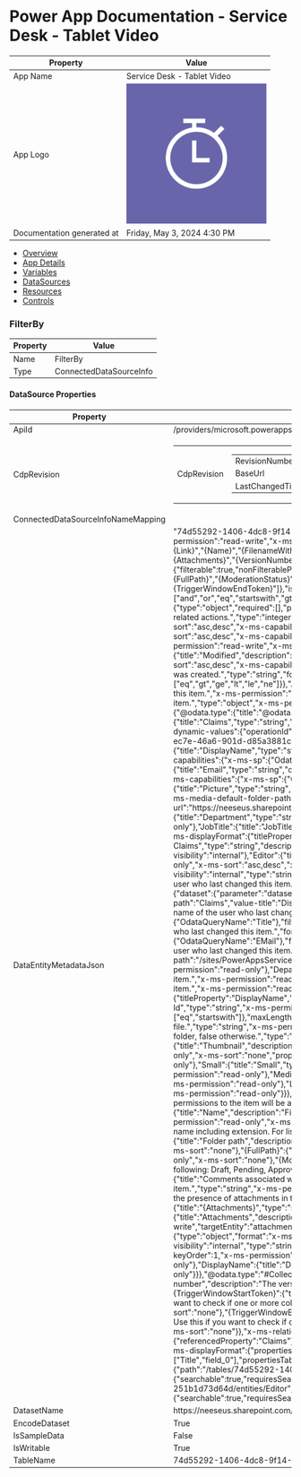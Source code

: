 ﻿# Power App Documentation \- Service Desk \- Tablet Video

| Property                   | Value                                   |
| -------------------------- | --------------------------------------- |
| App Name                   | Service Desk \- Tablet Video            |
| App Logo                   | ![App Logo](resources/applogoSmall.png) |
| Documentation generated at | Friday, May 3, 2024 4:30 PM             |

- [Overview](index-Service-Desk---Tablet-Video.md)
- [App Details](appdetails-Service-Desk---Tablet-Video.md)
- [Variables](variables-Service-Desk---Tablet-Video.md)
- [DataSources](datasources-Service-Desk---Tablet-Video.md)
- [Resources](resources-Service-Desk---Tablet-Video.md)
- [Controls](controls-Service-Desk---Tablet-Video.md)

### FilterBy

| Property | Value                   |
| -------- | ----------------------- |
| Name     | FilterBy                |
| Type     | ConnectedDataSourceInfo |

#### DataSource Properties

| Property                           | Value                                                                                                                                                                                                                                                                                                                                                                                                                                                                                                                                                                                                                                                                                                                                                                                                                                                                                                                                                                                                                                                                                                                                                                                                                                                                                                                                                                                                                                                                                                                                                                                                                                                                                                                                                                                                                                                                                                                                                                                                                                                                                                                                                                                                                                                                                                                                                                                                                                                                                                                                                                                                                                                                                                                                                                                                                                                                                                                                                                                                                                                                                                                                                                                                                                                                                                                                                                                                                                                                                                                                                                                                                                                                                                                                                                                                                                                                                                                                                                                                                                                                                                                                                                                                                                                                                                                                                                                                                                                                                                                                                                                                                                                                                                                                                                                                                                                                                                                                                                                                                                                                                                                                                                                                                                                                                                                                                                                                                                                                                                                                                                                                                                                                                                                                                                                                                                                                                                                                                                                                                                                                                                                                                                                                                                                                                                                                                                                                                                                                                                                                                                                                                                                                                                                                                                                                                                                                                                                                                                                                                                                                                                                                                                                                                                                                                                                                                                                                                                                                                                                                                                                                                                                                                                                                                                                                                                                                                                                                                                                                                                                                                                                                                                                                                                                                                                                                                                                                                                                                                                                                                                                                                                                                                                                                                                                                                                                                                                                                                                                                                                                                                                                                                                                                                                                                                                                                                                                                                                                                                                                                                                                                                                                                                                                                                                                                                                                                                                                                                                                                                                                                                                                                                                                                                                                                                                                                                                                                                                                                                                                                                                                                                                                                                                                                                                                                                                                                                                                                                                                                                                                                                                                                                                                                                                                                                                                                                                                                                                                                                                                                                                                                                                                                                                                                                                                                                                                                                                                                                                                                                                                                                                                                                                                                                                                                                                                                                                                                                                                                                                                                                                                                                                                                                                                                                                                                                                                                                                                                                                                                                                   |
| ---------------------------------- | --------------------------------------------------------------------------------------------------------------------------------------------------------------------------------------------------------------------------------------------------------------------------------------------------------------------------------------------------------------------------------------------------------------------------------------------------------------------------------------------------------------------------------------------------------------------------------------------------------------------------------------------------------------------------------------------------------------------------------------------------------------------------------------------------------------------------------------------------------------------------------------------------------------------------------------------------------------------------------------------------------------------------------------------------------------------------------------------------------------------------------------------------------------------------------------------------------------------------------------------------------------------------------------------------------------------------------------------------------------------------------------------------------------------------------------------------------------------------------------------------------------------------------------------------------------------------------------------------------------------------------------------------------------------------------------------------------------------------------------------------------------------------------------------------------------------------------------------------------------------------------------------------------------------------------------------------------------------------------------------------------------------------------------------------------------------------------------------------------------------------------------------------------------------------------------------------------------------------------------------------------------------------------------------------------------------------------------------------------------------------------------------------------------------------------------------------------------------------------------------------------------------------------------------------------------------------------------------------------------------------------------------------------------------------------------------------------------------------------------------------------------------------------------------------------------------------------------------------------------------------------------------------------------------------------------------------------------------------------------------------------------------------------------------------------------------------------------------------------------------------------------------------------------------------------------------------------------------------------------------------------------------------------------------------------------------------------------------------------------------------------------------------------------------------------------------------------------------------------------------------------------------------------------------------------------------------------------------------------------------------------------------------------------------------------------------------------------------------------------------------------------------------------------------------------------------------------------------------------------------------------------------------------------------------------------------------------------------------------------------------------------------------------------------------------------------------------------------------------------------------------------------------------------------------------------------------------------------------------------------------------------------------------------------------------------------------------------------------------------------------------------------------------------------------------------------------------------------------------------------------------------------------------------------------------------------------------------------------------------------------------------------------------------------------------------------------------------------------------------------------------------------------------------------------------------------------------------------------------------------------------------------------------------------------------------------------------------------------------------------------------------------------------------------------------------------------------------------------------------------------------------------------------------------------------------------------------------------------------------------------------------------------------------------------------------------------------------------------------------------------------------------------------------------------------------------------------------------------------------------------------------------------------------------------------------------------------------------------------------------------------------------------------------------------------------------------------------------------------------------------------------------------------------------------------------------------------------------------------------------------------------------------------------------------------------------------------------------------------------------------------------------------------------------------------------------------------------------------------------------------------------------------------------------------------------------------------------------------------------------------------------------------------------------------------------------------------------------------------------------------------------------------------------------------------------------------------------------------------------------------------------------------------------------------------------------------------------------------------------------------------------------------------------------------------------------------------------------------------------------------------------------------------------------------------------------------------------------------------------------------------------------------------------------------------------------------------------------------------------------------------------------------------------------------------------------------------------------------------------------------------------------------------------------------------------------------------------------------------------------------------------------------------------------------------------------------------------------------------------------------------------------------------------------------------------------------------------------------------------------------------------------------------------------------------------------------------------------------------------------------------------------------------------------------------------------------------------------------------------------------------------------------------------------------------------------------------------------------------------------------------------------------------------------------------------------------------------------------------------------------------------------------------------------------------------------------------------------------------------------------------------------------------------------------------------------------------------------------------------------------------------------------------------------------------------------------------------------------------------------------------------------------------------------------------------------------------------------------------------------------------------------------------------------------------------------------------------------------------------------------------------------------------------------------------------------------------------------------------------------------------------------------------------------------------------------------------------------------------------------------------------------------------------------------------------------------------------------------------------------------------------------------------------------------------------------------------------------------------------------------------------------------------------------------------------------------------------------------------------------------------------------------------------------------------------------------------------------------------------------------------------------------------------------------------------------------------------------------------------------------------------------------------------------------------------------------------------------------------------------------------------------------------------------------------------------------------------------------------------------------------------------------------------------------------------------------------------------------------------------------------------------------------------------------------------------------------------------------------------------------------------------------------------------------------------------------------------------------------------------------------------------------------------------------------------------------------------------------------------------------------------------------------------------------------------------------------------------------------------------------------------------------------------------------------------------------------------------------------------------------------------------------------------------------------------------------------------------------------------------------------------------------------------------------------------------------------------------------------------------------------------------------------------------------------------------------------------------------------------------------------------------------------------------------------------------------------------------------------------------------------------------------------------------------------------------------------------------------------------------------------------------------------------------------------------------------------------------------------------------------------------------------------------------------------------------------------------------------------------------------------------------------------------------------------------------------------------------------------------------------------------------------------------------------------------------------------------------------------------------------------------------------------------------------------------------------------------------------------------------------------------------------------------------------------------------------------------------------------------------------------------------------------------------------------------------------------------------------------------------------------------------------------------------------------------------------------------------------------------------------------------------------------------------------------------------------------------------------------------------------------------------------------------------------------------------------------------------------------------------------------------------------------------------------------------------------------------------------------------------------------------------------------------------------------------------------------------------------------------------------------------------------------------------------------------------------------------------------------------------------------------------------------------------------------------------------------------------------------------------------------------------------------------------------------------------------------------------------------------------------------------------------------------- |
| ApiId                              | \/providers\/microsoft.powerapps\/apis\/shared\_sharepointonline                                                                                                                                                                                                                                                                                                                                                                                                                                                                                                                                                                                                                                                                                                                                                                                                                                                                                                                                                                                                                                                                                                                                                                                                                                                                                                                                                                                                                                                                                                                                                                                                                                                                                                                                                                                                                                                                                                                                                                                                                                                                                                                                                                                                                                                                                                                                                                                                                                                                                                                                                                                                                                                                                                                                                                                                                                                                                                                                                                                                                                                                                                                                                                                                                                                                                                                                                                                                                                                                                                                                                                                                                                                                                                                                                                                                                                                                                                                                                                                                                                                                                                                                                                                                                                                                                                                                                                                                                                                                                                                                                                                                                                                                                                                                                                                                                                                                                                                                                                                                                                                                                                                                                                                                                                                                                                                                                                                                                                                                                                                                                                                                                                                                                                                                                                                                                                                                                                                                                                                                                                                                                                                                                                                                                                                                                                                                                                                                                                                                                                                                                                                                                                                                                                                                                                                                                                                                                                                                                                                                                                                                                                                                                                                                                                                                                                                                                                                                                                                                                                                                                                                                                                                                                                                                                                                                                                                                                                                                                                                                                                                                                                                                                                                                                                                                                                                                                                                                                                                                                                                                                                                                                                                                                                                                                                                                                                                                                                                                                                                                                                                                                                                                                                                                                                                                                                                                                                                                                                                                                                                                                                                                                                                                                                                                                                                                                                                                                                                                                                                                                                                                                                                                                                                                                                                                                                                                                                                                                                                                                                                                                                                                                                                                                                                                                                                                                                                                                                                                                                                                                                                                                                                                                                                                                                                                                                                                                                                                                                                                                                                                                                                                                                                                                                                                                                                                                                                                                                                                                                                                                                                                                                                                                                                                                                                                                                                                                                                                                                                                                                                                                                                                                                                                                                                                                                                                                                                                                                                                                                        |
| CdpRevision                        | <table><tr><td>CdpRevision</td><td><table><tr><td>RevisionNumber</td><td>1</td></tr><tr><td>BaseUrl</td><td>/</td></tr><tr><td>LastChangedTimeString</td><td>3/21/2022 5:08:03 PM</td></tr></table></td></tr></table>                                                                                                                                                                                                                                                                                                                                                                                                                                                                                                                                                                                                                                                                                                                                                                                                                                                                                                                                                                                                                                                                                                                                                                                                                                                                                                                                                                                                                                                                                                                                                                                                                                                                                                                                                                                                                                                                                                                                                                                                                                                                                                                                                                                                                                                                                                                                                                                                                                                                                                                                                                                                                                                                                                                                                                                                                                                                                                                                                                                                                                                                                                                                                                                                                                                                                                                                                                                                                                                                                                                                                                                                                                                                                                                                                                                                                                                                                                                                                                                                                                                                                                                                                                                                                                                                                                                                                                                                                                                                                                                                                                                                                                                                                                                                                                                                                                                                                                                                                                                                                                                                                                                                                                                                                                                                                                                                                                                                                                                                                                                                                                                                                                                                                                                                                                                                                                                                                                                                                                                                                                                                                                                                                                                                                                                                                                                                                                                                                                                                                                                                                                                                                                                                                                                                                                                                                                                                                                                                                                                                                                                                                                                                                                                                                                                                                                                                                                                                                                                                                                                                                                                                                                                                                                                                                                                                                                                                                                                                                                                                                                                                                                                                                                                                                                                                                                                                                                                                                                                                                                                                                                                                                                                                                                                                                                                                                                                                                                                                                                                                                                                                                                                                                                                                                                                                                                                                                                                                                                                                                                                                                                                                                                                                                                                                                                                                                                                                                                                                                                                                                                                                                                                                                                                                                                                                                                                                                                                                                                                                                                                                                                                                                                                                                                                                                                                                                                                                                                                                                                                                                                                                                                                                                                                                                                                                                                                                                                                                                                                                                                                                                                                                                                                                                                                                                                                                                                                                                                                                                                                                                                                                                                                                                                                                                                                                                                                                                                                                                                                                                                                                                                                                                                                                                                                                                                                                                   |
| ConnectedDataSourceInfoNameMapping |                                                                                                                                                                                                                                                                                                                                                                                                                                                                                                                                                                                                                                                                                                                                                                                                                                                                                                                                                                                                                                                                                                                                                                                                                                                                                                                                                                                                                                                                                                                                                                                                                                                                                                                                                                                                                                                                                                                                                                                                                                                                                                                                                                                                                                                                                                                                                                                                                                                                                                                                                                                                                                                                                                                                                                                                                                                                                                                                                                                                                                                                                                                                                                                                                                                                                                                                                                                                                                                                                                                                                                                                                                                                                                                                                                                                                                                                                                                                                                                                                                                                                                                                                                                                                                                                                                                                                                                                                                                                                                                                                                                                                                                                                                                                                                                                                                                                                                                                                                                                                                                                                                                                                                                                                                                                                                                                                                                                                                                                                                                                                                                                                                                                                                                                                                                                                                                                                                                                                                                                                                                                                                                                                                                                                                                                                                                                                                                                                                                                                                                                                                                                                                                                                                                                                                                                                                                                                                                                                                                                                                                                                                                                                                                                                                                                                                                                                                                                                                                                                                                                                                                                                                                                                                                                                                                                                                                                                                                                                                                                                                                                                                                                                                                                                                                                                                                                                                                                                                                                                                                                                                                                                                                                                                                                                                                                                                                                                                                                                                                                                                                                                                                                                                                                                                                                                                                                                                                                                                                                                                                                                                                                                                                                                                                                                                                                                                                                                                                                                                                                                                                                                                                                                                                                                                                                                                                                                                                                                                                                                                                                                                                                                                                                                                                                                                                                                                                                                                                                                                                                                                                                                                                                                                                                                                                                                                                                                                                                                                                                                                                                                                                                                                                                                                                                                                                                                                                                                                                                                                                                                                                                                                                                                                                                                                                                                                                                                                                                                                                                                                                                                                                                                                                                                                                                                                                                                                                                                                                                                                                                                                         |
| DataEntityMetadataJson             | "74d55292\-1406\-4dc8\-9f14\-251b1d73d64d": "{"name":"74d55292\-1406\-4dc8\-9f14\-251b1d73d64d","title":"FilterBy","x\-ms\-permission":"read\-write","x\-ms\-capabilities":{"sortRestrictions":{"sortable":true,"unsortableProperties":\["{Identifier}","{IsFolder}","{Thumbnail}","{Link}","{Name}","{FilenameWithExtension}","{Path}","{FullPath}","{ModerationStatus}","{ModerationComment}","{HasAttachments}","{Attachments}","{VersionNumber}","{TriggerWindowStartToken}","{TriggerWindowEndToken}"\]},"filterRestrictions":{"filterable":true,"nonFilterableProperties":\["{Identifier}","{IsFolder}","{Thumbnail}","{Link}","{Name}","{FilenameWithExtension}","{Path}","{FullPath}","{ModerationStatus}","{ModerationComment}","{HasAttachments}","{Attachments}","{VersionNumber}","{TriggerWindowStartToken}","{TriggerWindowEndToken}"\]},"isOnlyServerPagable":true,"filterFunctionSupport":\["and","or","eq","startswith","gt","ge","lt","le","ne"\],"serverPagingOptions":\["top","skiptoken"\],"odataVersion":3},"schema":{"type":"array","items":{"type":"object","required":\[\],"properties":{"ID":{"title":"ID","description":"List item id. Use this value for specifying the item to act on in other list related actions.","type":"integer","format":"int64","x\-ms\-keyType":"primary","x\-ms\-keyOrder":1,"x\-ms\-permission":"read\-only","x\-ms\-sort":"asc,desc","x\-ms\-capabilities":{"filterFunctions":\["eq"\]}},"Title":{"title":"Title","type":"string","x\-ms\-permission":"read\-write","x\-ms\-sort":"asc,desc","x\-ms\-capabilities":{"filterFunctions":\["eq","startswith"\]},"maxLength":255},"field\_0":{"title":"Filter By","type":"string","x\-ms\-permission":"read\-write","x\-ms\-sort":"asc,desc","x\-ms\-capabilities":{"filterFunctions":\["eq","startswith"\]},"maxLength":255},"Modified":{"title":"Modified","description":"When this item was last changed.","type":"string","format":"date\-time","x\-ms\-permission":"read\-only","x\-ms\-sort":"asc,desc","x\-ms\-capabilities":{"filterFunctions":\["eq","gt","ge","lt","le","ne"\]}},"Created":{"title":"Created","description":"When this item was created.","type":"string","format":"date\-time","x\-ms\-permission":"read\-only","x\-ms\-sort":"asc,desc","x\-ms\-capabilities":{"filterFunctions":\["eq","gt","ge","lt","le","ne"\]}},"Author\#Claims":{"title":"Created By Claims","type":"string","description":"Internal identifier for the user who created this item.","x\-ms\-permission":"read\-only","x\-ms\-visibility":"internal"},"Author":{"title":"Created By","description":"The user who created this item.","type":"object","x\-ms\-permission":"read\-only","x\-ms\-sort":"asc,desc","x\-ms\-capabilities":{"filterFunctions":\["eq"\]},"properties":{"@odata.type":{"title":"@odata.type","x\-ms\-visibility":"internal","type":"string","x\-ms\-permission":"read\-only"},"Claims":{"title":"Claims","type":"string","description":"Internal identifier for the user who created this item.","x\-ms\-permission":"read\-only","x\-ms\-dynamic\-values":{"operationId":"GetEntityValues","parameters":{"dataset":{"parameter":"dataset"},"table":{"parameter":"table"},"id":"1df5e554\-ec7e\-46a6\-901d\-d85a3881cb18"},"value\-path":"Claims","value\-title":"DisplayName","value\-collection":"value"}},"DisplayName":{"title":"DisplayName","type":"string","description":"The name of the user who created this item.","x\-ms\-permission":"read\-only","x\-ms\-capabilities":{"x\-ms\-sp":{"OdataQueryName":"Title"},"filterFunctions":\["eq","startswith"\]}},"Email":{"title":"Email","type":"string","description":"Email address of the user who created this item.","format":"email","x\-ms\-permission":"read\-only","x\-ms\-capabilities":{"x\-ms\-sp":{"OdataQueryName":"EMail"},"filterFunctions":\["eq","startswith"\]}},"Picture":{"title":"Picture","type":"string","description":"Link to a picture of the user who created this item.","format":"uri","x\-ms\-media\-kind":"image","x\-ms\-media\-default\-folder\-path":"\/sites\/PowerAppsServiceDesk","x\-ms\-media\-base\-url":"https:\/\/neeseus.sharepoint.com\/sites\/PowerAppsServiceDesk","x\-ms\-permission":"read\-only"},"Department":{"title":"Department","type":"string","description":"Department name of the user who created this item.","x\-ms\-permission":"read\-only"},"JobTitle":{"title":"JobTitle","type":"string","description":"Job title of the user who created this item.","x\-ms\-permission":"read\-only"}},"x\-ms\-displayFormat":{"titleProperty":"DisplayName","subtitleProperty":"Email","thumbnailProperty":"Picture"}},"Editor\#Claims":{"title":"Modified By Claims","type":"string","description":"Internal identifier for the user who last changed this item.","x\-ms\-permission":"read\-only","x\-ms\-visibility":"internal"},"Editor":{"title":"Modified By","description":"The user who last changed this item.","type":"object","x\-ms\-permission":"read\-only","x\-ms\-sort":"asc,desc","x\-ms\-capabilities":{"filterFunctions":\["eq"\]},"properties":{"@odata.type":{"title":"@odata.type","x\-ms\-visibility":"internal","type":"string","x\-ms\-permission":"read\-only"},"Claims":{"title":"Claims","type":"string","description":"Internal identifier for the user who last changed this item.","x\-ms\-permission":"read\-only","x\-ms\-dynamic\-values":{"operationId":"GetEntityValues","parameters":{"dataset":{"parameter":"dataset"},"table":{"parameter":"table"},"id":"d31655d1\-1d5b\-4511\-95a1\-7a09e9b75bf2"},"value\-path":"Claims","value\-title":"DisplayName","value\-collection":"value"}},"DisplayName":{"title":"DisplayName","type":"string","description":"The name of the user who last changed this item.","x\-ms\-permission":"read\-only","x\-ms\-capabilities":{"x\-ms\-sp":{"OdataQueryName":"Title"},"filterFunctions":\["eq","startswith"\]}},"Email":{"title":"Email","type":"string","description":"Email address of the user who last changed this item.","format":"email","x\-ms\-permission":"read\-only","x\-ms\-capabilities":{"x\-ms\-sp":{"OdataQueryName":"EMail"},"filterFunctions":\["eq","startswith"\]}},"Picture":{"title":"Picture","type":"string","description":"Link to a picture of the user who last changed this item.","format":"uri","x\-ms\-media\-kind":"image","x\-ms\-media\-default\-folder\-path":"\/sites\/PowerAppsServiceDesk","x\-ms\-media\-base\-url":"https:\/\/neeseus.sharepoint.com\/sites\/PowerAppsServiceDesk","x\-ms\-permission":"read\-only"},"Department":{"title":"Department","type":"string","description":"Department name of the user who last changed this item.","x\-ms\-permission":"read\-only"},"JobTitle":{"title":"JobTitle","type":"string","description":"Job title of the user who last changed this item.","x\-ms\-permission":"read\-only"}},"x\-ms\-displayFormat":{"titleProperty":"DisplayName","subtitleProperty":"Email","thumbnailProperty":"Picture"}},"ComplianceAssetId":{"title":"Compliance Asset Id","type":"string","x\-ms\-permission":"read\-only","x\-ms\-sort":"asc,desc","x\-ms\-capabilities":{"filterFunctions":\["eq","startswith"\]},"maxLength":255},"{Identifier}":{"title":"Identifier","description":"Value that can be used in file related actions for selecting a file.","type":"string","x\-ms\-permission":"read\-only","x\-ms\-sort":"none"},"{IsFolder}":{"title":"IsFolder","description":"True when the item is a folder, false otherwise.","type":"boolean","x\-ms\-permission":"read\-only","x\-ms\-sort":"none"},"{Thumbnail}":{"title":"Thumbnail","description":"URL to the thumbnails of the item in 3 different sizes, if available.","type":"object","x\-ms\-permission":"read\-only","x\-ms\-sort":"none","properties":{"@odata.type":{"title":"@odata.type","x\-ms\-visibility":"internal","type":"string","x\-ms\-permission":"read\-only"},"Small":{"title":"Small","type":"string","description":"URL to the small, highly compressed size thumbnail of the item, if available.","x\-ms\-permission":"read\-only"},"Medium":{"title":"Medium","type":"string","description":"URL to the standard size thumbnail of the item, if available.","x\-ms\-permission":"read\-only"},"Large":{"title":"Large","type":"string","description":"URL to the largest size thumbnail of the item, if available.","x\-ms\-permission":"read\-only"}}},"{Link}":{"title":"Link to item","description":"Link that can be used to get to the file or list item. Only people with permissions to the item will be able to open the link.","type":"string","x\-ms\-permission":"read\-only","x\-ms\-sort":"none"},"{Name}":{"title":"Name","description":"File name of the item in document libraries, display name of the item in lists.","type":"string","x\-ms\-permission":"read\-only","x\-ms\-sort":"none"},"{FilenameWithExtension}":{"title":"File name with extension","description":"For libraries, returns file name including extension. For lists, returns the title property.","type":"string","x\-ms\-permission":"read\-only","x\-ms\-sort":"none"},"{Path}":{"title":"Folder path","description":"Path to the folder the item is in, relative to the site address.","type":"string","x\-ms\-permission":"read\-only","x\-ms\-sort":"none"},"{FullPath}":{"title":"Full Path","description":"Full path of an item or a folder or a file","type":"string","x\-ms\-permission":"read\-only","x\-ms\-sort":"none"},"{ModerationStatus}":{"title":"Content approval status","description":"The content approval status. It can be one of the following: Draft, Pending, Approved, or Rejected","type":"string","x\-ms\-permission":"read\-only","x\-ms\-sort":"none"},"{ModerationComment}":{"title":"Comments associated with the content approval of this list item","description":"The comments associated with moderation of the list item.","type":"string","x\-ms\-permission":"read\-only","x\-ms\-sort":"none"},"{HasAttachments}":{"title":"Has attachments","description":"Indicates the presence of attachments in the item.","type":"boolean","x\-ms\-permission":"read\-only","x\-ms\-sort":"none"},"{Attachments}@odata.type":{"title":"{Attachments}","type":"string","x\-ms\-visibility":"internal","x\-ms\-permission":"read\-write"},"{Attachments}":{"title":"Attachments","description":"Never returns any data. Use Attachment endpoints to access item attachments.","x\-ms\-permission":"read\-write","targetEntity":"attachments","format":"x\-ms\-containedMediaEntity","x\-ms\-visibility":"internal","type":"array","items":{"type":"object","format":"x\-ms\-mediaEntity","x\-ms\-sort":"none","properties":{"@odata.type":{"title":"@odata.type","x\-ms\-visibility":"internal","type":"string","x\-ms\-permission":"read\-write"},"Id":{"title":"Id","type":"string","x\-ms\-keyType":"primary","x\-ms\-keyOrder":1,"x\-ms\-permission":"read\-only"},"AbsoluteUri":{"title":"AbsoluteUri","type":"string","format":"uri","x\-ms\-permission":"read\-only"},"DisplayName":{"title":"DisplayName","type":"string","x\-ms\-permission":"read\-only"}}},"@odata.type":"\#Collection(Microsoft.Azure.Connectors.SharePoint.SPListItemAttachment)"},"{VersionNumber}":{"title":"Version number","description":"The version number of the file or the list item.","type":"string","x\-ms\-permission":"read\-only","x\-ms\-sort":"none"},"{TriggerWindowStartToken}":{"title":"Trigger Window Start Token","description":"A token expressing the time of the last flow check. Use this if you want to check if one or more columns were modified since the last flow check.","type":"string","x\-ms\-permission":"read\-only","x\-ms\-sort":"none"},"{TriggerWindowEndToken}":{"title":"Trigger Window End Token","description":"A token expressing the time of the current flow check. Use this if you want to check if one or more columns were modified since the last flow check.","type":"string","x\-ms\-permission":"read\-only","x\-ms\-sort":"none"}},"x\-ms\-relationships":{"Author":{"targetEntity":"Author","referentialConstraints":{"Author\#Claims":{"referencedProperty":"Claims"}}},"Editor":{"targetEntity":"Editor","referentialConstraints":{"Editor\#Claims":{"referencedProperty":"Claims"}}}},"x\-ms\-displayFormat":{"propertiesDisplayOrder":\["field\_0","Title","{Attachments}"\],"propertiesCompactDisplayOrder":\["Title","field\_0"\],"propertiesTabularDisplayOrder":\["Title","field\_0"\]}}},"referencedEntities":{"Author":{"lookupEndpoint":{"path":"\/tables\/74d55292\-1406\-4dc8\-9f14\-251b1d73d64d\/entities\/Author","capabilities":{"searchable":true,"requiresSearch":false}}},"Editor":{"lookupEndpoint":{"path":"\/tables\/74d55292\-1406\-4dc8\-9f14\-251b1d73d64d\/entities\/Editor","capabilities":{"searchable":true,"requiresSearch":false}}}},"webUrl":"https:\/\/neeseus.sharepoint.com\/sites\/PowerAppsServiceDesk\/Lists\/FilterBy\/AllItems.aspx"}" |
| DatasetName                        | https:\/\/neeseus.sharepoint.com\/sites\/PowerAppsServiceDesk                                                                                                                                                                                                                                                                                                                                                                                                                                                                                                                                                                                                                                                                                                                                                                                                                                                                                                                                                                                                                                                                                                                                                                                                                                                                                                                                                                                                                                                                                                                                                                                                                                                                                                                                                                                                                                                                                                                                                                                                                                                                                                                                                                                                                                                                                                                                                                                                                                                                                                                                                                                                                                                                                                                                                                                                                                                                                                                                                                                                                                                                                                                                                                                                                                                                                                                                                                                                                                                                                                                                                                                                                                                                                                                                                                                                                                                                                                                                                                                                                                                                                                                                                                                                                                                                                                                                                                                                                                                                                                                                                                                                                                                                                                                                                                                                                                                                                                                                                                                                                                                                                                                                                                                                                                                                                                                                                                                                                                                                                                                                                                                                                                                                                                                                                                                                                                                                                                                                                                                                                                                                                                                                                                                                                                                                                                                                                                                                                                                                                                                                                                                                                                                                                                                                                                                                                                                                                                                                                                                                                                                                                                                                                                                                                                                                                                                                                                                                                                                                                                                                                                                                                                                                                                                                                                                                                                                                                                                                                                                                                                                                                                                                                                                                                                                                                                                                                                                                                                                                                                                                                                                                                                                                                                                                                                                                                                                                                                                                                                                                                                                                                                                                                                                                                                                                                                                                                                                                                                                                                                                                                                                                                                                                                                                                                                                                                                                                                                                                                                                                                                                                                                                                                                                                                                                                                                                                                                                                                                                                                                                                                                                                                                                                                                                                                                                                                                                                                                                                                                                                                                                                                                                                                                                                                                                                                                                                                                                                                                                                                                                                                                                                                                                                                                                                                                                                                                                                                                                                                                                                                                                                                                                                                                                                                                                                                                                                                                                                                                                                                                                                                                                                                                                                                                                                                                                                                                                                                                                                                                           |
| EncodeDataset                      | True                                                                                                                                                                                                                                                                                                                                                                                                                                                                                                                                                                                                                                                                                                                                                                                                                                                                                                                                                                                                                                                                                                                                                                                                                                                                                                                                                                                                                                                                                                                                                                                                                                                                                                                                                                                                                                                                                                                                                                                                                                                                                                                                                                                                                                                                                                                                                                                                                                                                                                                                                                                                                                                                                                                                                                                                                                                                                                                                                                                                                                                                                                                                                                                                                                                                                                                                                                                                                                                                                                                                                                                                                                                                                                                                                                                                                                                                                                                                                                                                                                                                                                                                                                                                                                                                                                                                                                                                                                                                                                                                                                                                                                                                                                                                                                                                                                                                                                                                                                                                                                                                                                                                                                                                                                                                                                                                                                                                                                                                                                                                                                                                                                                                                                                                                                                                                                                                                                                                                                                                                                                                                                                                                                                                                                                                                                                                                                                                                                                                                                                                                                                                                                                                                                                                                                                                                                                                                                                                                                                                                                                                                                                                                                                                                                                                                                                                                                                                                                                                                                                                                                                                                                                                                                                                                                                                                                                                                                                                                                                                                                                                                                                                                                                                                                                                                                                                                                                                                                                                                                                                                                                                                                                                                                                                                                                                                                                                                                                                                                                                                                                                                                                                                                                                                                                                                                                                                                                                                                                                                                                                                                                                                                                                                                                                                                                                                                                                                                                                                                                                                                                                                                                                                                                                                                                                                                                                                                                                                                                                                                                                                                                                                                                                                                                                                                                                                                                                                                                                                                                                                                                                                                                                                                                                                                                                                                                                                                                                                                                                                                                                                                                                                                                                                                                                                                                                                                                                                                                                                                                                                                                                                                                                                                                                                                                                                                                                                                                                                                                                                                                                                                                                                                                                                                                                                                                                                                                                                                                                                                                                                                    |
| IsSampleData                       | False                                                                                                                                                                                                                                                                                                                                                                                                                                                                                                                                                                                                                                                                                                                                                                                                                                                                                                                                                                                                                                                                                                                                                                                                                                                                                                                                                                                                                                                                                                                                                                                                                                                                                                                                                                                                                                                                                                                                                                                                                                                                                                                                                                                                                                                                                                                                                                                                                                                                                                                                                                                                                                                                                                                                                                                                                                                                                                                                                                                                                                                                                                                                                                                                                                                                                                                                                                                                                                                                                                                                                                                                                                                                                                                                                                                                                                                                                                                                                                                                                                                                                                                                                                                                                                                                                                                                                                                                                                                                                                                                                                                                                                                                                                                                                                                                                                                                                                                                                                                                                                                                                                                                                                                                                                                                                                                                                                                                                                                                                                                                                                                                                                                                                                                                                                                                                                                                                                                                                                                                                                                                                                                                                                                                                                                                                                                                                                                                                                                                                                                                                                                                                                                                                                                                                                                                                                                                                                                                                                                                                                                                                                                                                                                                                                                                                                                                                                                                                                                                                                                                                                                                                                                                                                                                                                                                                                                                                                                                                                                                                                                                                                                                                                                                                                                                                                                                                                                                                                                                                                                                                                                                                                                                                                                                                                                                                                                                                                                                                                                                                                                                                                                                                                                                                                                                                                                                                                                                                                                                                                                                                                                                                                                                                                                                                                                                                                                                                                                                                                                                                                                                                                                                                                                                                                                                                                                                                                                                                                                                                                                                                                                                                                                                                                                                                                                                                                                                                                                                                                                                                                                                                                                                                                                                                                                                                                                                                                                                                                                                                                                                                                                                                                                                                                                                                                                                                                                                                                                                                                                                                                                                                                                                                                                                                                                                                                                                                                                                                                                                                                                                                                                                                                                                                                                                                                                                                                                                                                                                                                                                                                   |
| IsWritable                         | True                                                                                                                                                                                                                                                                                                                                                                                                                                                                                                                                                                                                                                                                                                                                                                                                                                                                                                                                                                                                                                                                                                                                                                                                                                                                                                                                                                                                                                                                                                                                                                                                                                                                                                                                                                                                                                                                                                                                                                                                                                                                                                                                                                                                                                                                                                                                                                                                                                                                                                                                                                                                                                                                                                                                                                                                                                                                                                                                                                                                                                                                                                                                                                                                                                                                                                                                                                                                                                                                                                                                                                                                                                                                                                                                                                                                                                                                                                                                                                                                                                                                                                                                                                                                                                                                                                                                                                                                                                                                                                                                                                                                                                                                                                                                                                                                                                                                                                                                                                                                                                                                                                                                                                                                                                                                                                                                                                                                                                                                                                                                                                                                                                                                                                                                                                                                                                                                                                                                                                                                                                                                                                                                                                                                                                                                                                                                                                                                                                                                                                                                                                                                                                                                                                                                                                                                                                                                                                                                                                                                                                                                                                                                                                                                                                                                                                                                                                                                                                                                                                                                                                                                                                                                                                                                                                                                                                                                                                                                                                                                                                                                                                                                                                                                                                                                                                                                                                                                                                                                                                                                                                                                                                                                                                                                                                                                                                                                                                                                                                                                                                                                                                                                                                                                                                                                                                                                                                                                                                                                                                                                                                                                                                                                                                                                                                                                                                                                                                                                                                                                                                                                                                                                                                                                                                                                                                                                                                                                                                                                                                                                                                                                                                                                                                                                                                                                                                                                                                                                                                                                                                                                                                                                                                                                                                                                                                                                                                                                                                                                                                                                                                                                                                                                                                                                                                                                                                                                                                                                                                                                                                                                                                                                                                                                                                                                                                                                                                                                                                                                                                                                                                                                                                                                                                                                                                                                                                                                                                                                                                                                                                    |
| TableName                          | 74d55292\-1406\-4dc8\-9f14\-251b1d73d64d                                                                                                                                                                                                                                                                                                                                                                                                                                                                                                                                                                                                                                                                                                                                                                                                                                                                                                                                                                                                                                                                                                                                                                                                                                                                                                                                                                                                                                                                                                                                                                                                                                                                                                                                                                                                                                                                                                                                                                                                                                                                                                                                                                                                                                                                                                                                                                                                                                                                                                                                                                                                                                                                                                                                                                                                                                                                                                                                                                                                                                                                                                                                                                                                                                                                                                                                                                                                                                                                                                                                                                                                                                                                                                                                                                                                                                                                                                                                                                                                                                                                                                                                                                                                                                                                                                                                                                                                                                                                                                                                                                                                                                                                                                                                                                                                                                                                                                                                                                                                                                                                                                                                                                                                                                                                                                                                                                                                                                                                                                                                                                                                                                                                                                                                                                                                                                                                                                                                                                                                                                                                                                                                                                                                                                                                                                                                                                                                                                                                                                                                                                                                                                                                                                                                                                                                                                                                                                                                                                                                                                                                                                                                                                                                                                                                                                                                                                                                                                                                                                                                                                                                                                                                                                                                                                                                                                                                                                                                                                                                                                                                                                                                                                                                                                                                                                                                                                                                                                                                                                                                                                                                                                                                                                                                                                                                                                                                                                                                                                                                                                                                                                                                                                                                                                                                                                                                                                                                                                                                                                                                                                                                                                                                                                                                                                                                                                                                                                                                                                                                                                                                                                                                                                                                                                                                                                                                                                                                                                                                                                                                                                                                                                                                                                                                                                                                                                                                                                                                                                                                                                                                                                                                                                                                                                                                                                                                                                                                                                                                                                                                                                                                                                                                                                                                                                                                                                                                                                                                                                                                                                                                                                                                                                                                                                                                                                                                                                                                                                                                                                                                                                                                                                                                                                                                                                                                                                                                                                                                                                                                |

